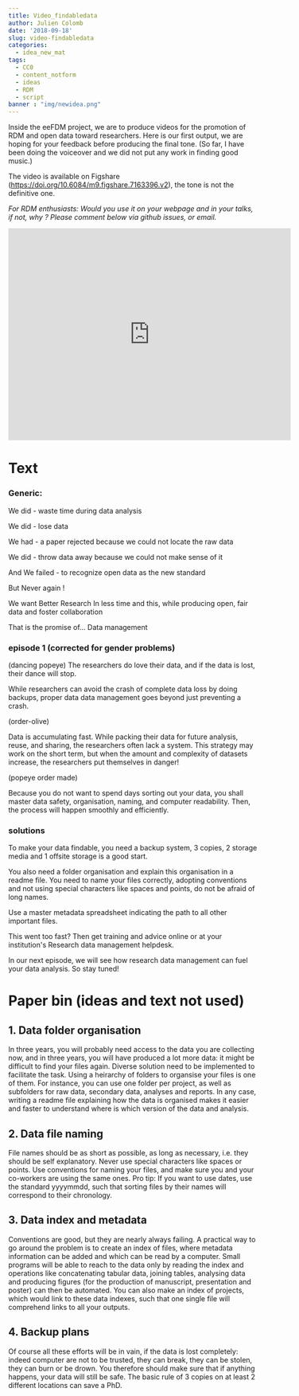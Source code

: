 ```yaml
---
title: Video_findabledata
author: Julien Colomb
date: '2018-09-18'
slug: video-findabledata
categories:
  - idea_new_mat
tags:
  - CC0
  - content_notform
  - ideas
  - RDM
  - script
banner : "img/newidea.png"  
---
```


Inside the eeFDM project, we are to produce videos for the promotion of RDM and open data toward researchers. Here is our first output, we are hoping for your feedback before producing the final tone. (So far, I have been doing the voiceover and we did not put any work in finding good music.)

The video is available on Figshare (https://doi.org/10.6084/m9.figshare.7163396.v2), the tone is not the definitive one.

*For RDM enthusiasts: Would you use it on your webpage and in your talks, if not, why ? Please comment below  via github issues, or email.*

<iframe src="https://widgets.figshare.com/articles/7163396/embed?show_title=1" width="568" height="426" frameborder="0"></iframe>

# Text

### Generic:

We did - waste time during data analysis

We did - lose data

We had - a paper rejected because we could not locate the raw data

We did - throw data away because we could not make sense of it

And We failed - to recognize open data as the new standard

But Never again !

We want Better Research 
In less time 
and this, while producing open, fair data and foster collaboration

That is the promise of... Data management

### episode 1 (corrected for gender problems)

(dancing popeye)
The researchers do love their data, and if the data is lost, their dance will stop.

While researchers can avoid the crash of complete data loss by doing backups,
proper data data management goes beyond just preventing a crash.

(order-olive)

Data is accumulating fast. 
While packing their data for future analysis, reuse, and sharing, the researchers often lack a system. This strategy may work on the short term, but when the amount and complexity of datasets increase, the researchers put themselves in danger!


(popeye order made)

Because you do not want to spend days sorting out your data,
you shall master data safety, organisation, naming, and computer readability. Then, the process will happen smoothly and efficiently. 


### solutions

To make your data findable, you need a backup system,
3 copies, 2 storage media and 1 offsite storage is a good start.

You also need a folder organisation and explain this organisation in a readme file.
You need to name your files correctly, adopting conventions and not using special characters like spaces and points, do not be afraid of long names.

Use a master metadata spreadsheet indicating the path to all other important files.

This went too fast? Then get training and advice online or at your institution's Research data management helpdesk.

In our next episode, we will see how research data management can fuel your data analysis. So stay tuned!


# Paper bin (ideas and text not used)



## 1. Data folder organisation

In three years, you will probably need access to the data you are collecting now, and in three years, you will have produced a lot more data: it might be difficult to find your files again.
Diverse solution need to be implemented to facilitate the task. 
Using a heirarchy of folders to organsise your files is one of them. For instance, you can use one folder per project, as well as subfolders for raw data, secondary data, analyses and reports. In any case, writing a readme file explaining how the data is organised makes it easier and faster to understand where is which version of the data and analysis.


## 2. Data file naming

File names should be as short as possible, as long as necessary, i.e. they should be self explanatory. Never use special characters like spaces or points. 
Use conventions for naming your files, and make sure you and your co-workers are using the same ones.
Pro tip: If you want to use dates, use the standard yyyymmdd, such that sorting files by their names will correspond to their chronology. 

## 3. Data index and metadata

Conventions are good, but they are nearly always failing. A practical way to go around the problem is to create an index of files, where metadata information can be added and which can be read by a computer. Small programs will be able to reach to the data only by reading the index and operations like concatenating tabular data, joining tables, analysing data and producing figures (for the production of manuscript, presentation and poster) can then be automated. You can also make an index of projects, which would link to these data indexes, such that one single file will comprehend links to all your outputs.

## 4. Backup plans

Of course all these efforts will be in vain, if the data is lost completely: indeed
computer are not to be trusted, they can break, they can be stolen, they can burn or be drown. You therefore should make sure that if anything happens, your data will still be safe. The basic rule of 3 copies on at least 2 different locations can save a PhD.